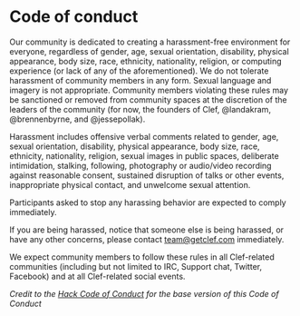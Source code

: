 # Code of conduct

Our community is dedicated to creating a harassment-free environment for everyone, regardless of gender, age, sexual orientation, disability, physical appearance, body size, race, ethnicity, nationality, religion, or computing experience (or lack of any of the aforementioned). We do not tolerate harassment of community members in any form. Sexual language and imagery is not appropriate. Community members violating these rules may be sanctioned or removed from community spaces at the discretion of the leaders of the community (for now, the founders of Clef, @landakram, @brennenbyrne, and @jessepollak).

Harassment includes offensive verbal comments related to gender, age, sexual orientation, disability, physical appearance, body size, race, ethnicity, nationality, religion, sexual images in public spaces, deliberate intimidation, stalking, following, photography or audio/video recording against reasonable consent, sustained disruption of talks or other events, inappropriate physical contact, and unwelcome sexual attention.

Participants asked to stop any harassing behavior are expected to comply immediately.

If you are being harassed, notice that someone else is being harassed, or have any other concerns, please contact team@getclef.com immediately.

We expect community members to follow these rules in all Clef-related communities (including but not limited to IRC, Support chat, Twitter, Facebook) and at all Clef-related social events.

*Credit to the [Hack Code of Conduct](http://hackcodeofconduct.org/) for the base version of this Code of Conduct*
